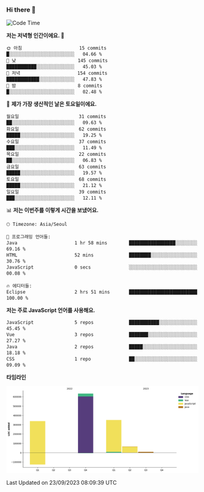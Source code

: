 ### Hi there 👋

<!--
**hi-aa/hi-aa** is a ✨ _special_ ✨ repository because its `README.md` (this file) appears on your GitHub profile.

Here are some ideas to get you started:

- 🔭 I’m currently working on ...
- 🌱 I’m currently learning ...
- 👯 I’m looking to collaborate on ...
- 🤔 I’m looking for help with ...
- 💬 Ask me about ...
- 📫 How to reach me: ...
- 😄 Pronouns: ...
- ⚡ Fun fact: ...
-->

<!--START_SECTION:waka-->
![Code Time](http://img.shields.io/badge/Code%20Time-9%20hrs%207%20mins-blue)

**저는 저녁형 인간이에요. 🦉** 

```text
🌞 아침                     15 commits          █░░░░░░░░░░░░░░░░░░░░░░░░   04.66 % 
🌆 낮　                     145 commits         ███████████░░░░░░░░░░░░░░   45.03 % 
🌃 저녁                     154 commits         ████████████░░░░░░░░░░░░░   47.83 % 
🌙 밤　                     8 commits           █░░░░░░░░░░░░░░░░░░░░░░░░   02.48 % 
```
📅 **제가 가장 생산적인 날은 토요일이에요.** 

```text
월요일                      31 commits          ██░░░░░░░░░░░░░░░░░░░░░░░   09.63 % 
화요일                      62 commits          █████░░░░░░░░░░░░░░░░░░░░   19.25 % 
수요일                      37 commits          ███░░░░░░░░░░░░░░░░░░░░░░   11.49 % 
목요일                      22 commits          ██░░░░░░░░░░░░░░░░░░░░░░░   06.83 % 
금요일                      63 commits          █████░░░░░░░░░░░░░░░░░░░░   19.57 % 
토요일                      68 commits          █████░░░░░░░░░░░░░░░░░░░░   21.12 % 
일요일                      39 commits          ███░░░░░░░░░░░░░░░░░░░░░░   12.11 % 
```


📊 **저는 이번주를 이렇게 시간을 보냈어요.** 

```text
🕑︎ Timezone: Asia/Seoul

💬 프로그래밍 언어들: 
Java                     1 hr 58 mins        █████████████████░░░░░░░░   69.16 % 
HTML                     52 mins             ████████░░░░░░░░░░░░░░░░░   30.76 % 
JavaScript               0 secs              ░░░░░░░░░░░░░░░░░░░░░░░░░   00.08 % 

🔥 에디터들: 
Eclipse                  2 hrs 51 mins       █████████████████████████   100.00 % 
```

**저는 주로 JavaScript 언어를 사용해요.** 

```text
JavaScript               5 repos             ███████████░░░░░░░░░░░░░░   45.45 % 
Vue                      3 repos             ███████░░░░░░░░░░░░░░░░░░   27.27 % 
Java                     2 repos             █████░░░░░░░░░░░░░░░░░░░░   18.18 % 
CSS                      1 repo              ██░░░░░░░░░░░░░░░░░░░░░░░   09.09 % 
```



**타임라인**

![Lines of Code chart](https://raw.githubusercontent.com/hi-aa/hi-aa/main/assets/bar_graph.png)


 Last Updated on 23/09/2023 08:09:39 UTC
<!--END_SECTION:waka-->
